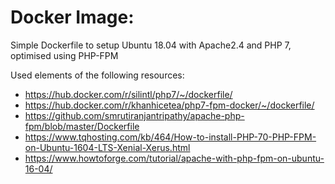 # Docker Image: 

Simple Dockerfile to setup Ubuntu 18.04 with Apache2.4 and PHP 7, optimised using PHP-FPM

Used elements of the following resources:
* https://hub.docker.com/r/silintl/php7/~/dockerfile/
* https://hub.docker.com/r/khanhicetea/php7-fpm-docker/~/dockerfile/
* https://github.com/smrutiranjantripathy/apache-php-fpm/blob/master/Dockerfile
* https://www.tqhosting.com/kb/464/How-to-install-PHP-70-PHP-FPM-on-Ubuntu-1604-LTS-Xenial-Xerus.html
* https://www.howtoforge.com/tutorial/apache-with-php-fpm-on-ubuntu-16-04/

